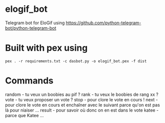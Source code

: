 # elogif_bot
Telegram bot for EloGif using https://github.com/python-telegram-bot/python-telegram-bot

# Built with pex using
`pex . -r requirements.txt -c dasbot.py -o elogif_bot.pex -f dist`

# Commands
random - tu veux un boobies au pif ?
rank - tu veux le boobies de rang xx ?
vote - tu veux proposer un vote ?
stop - pour clore le vote en cours !
next - pour clore le vote en cours et enchaîner avec le suivant parce qu'on est pas là pour niaiser ...
result - pour savoir où donc on en est dans le vote
katee - parce que Katee ...